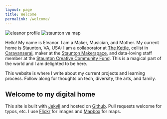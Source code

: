 ```yaml
---
layout: page
title: Welcome
permalink: /welcome/
---
```


<img src="https://c5.staticflickr.com/9/8047/28080356404_8915113309_c.jpg" class="img-half" alt="eleanor profile">
<img src="https://api.mapbox.com/styles/v1/eleanorgraham/ciwzro3vt00032qpbe65lelbz/static/-79.073435,38.149217,12.40,0.00,0.00/600x800?access_token=pk.eyJ1IjoiZWxlYW5vcmdyYWhhbSIsImEiOiJjaW93NTR0ZHIwMWVmdWVtNXl5aTZqcW5tIn0.jSLqL9vRKByhoSH9l8E7qA" class="img-half" alt="staunton va map">

Hello! My name is Eleanor. I am a Maker, Musician, and Mother.  My current home is Staunton, VA, USA: I am a collaborator at [The Kettle](http://www.the-kettle.co/), cellist in [Caravanserai](http://caravanserai-ensemble.com/), maker at the [Staunton Makerspace](http://www.stauntonmakerspace.com/), and data-loving staff member at the [Staunton Creative Community Fund](http://stauntonfund.org/). This is a magical part of the world and I am delighted to be here.

This website is where I write about my current projects and learning process. Follow along for thoughts on tech, diversity, the arts, and family.


## Welcome to my digital home
This site is built with [Jekyll](https://jekyllrb.com/) and hosted on [Github](https://github.com/eleanorgraham/eleanorgraham.github.io). Pull requests welcome for typos, etc. I use [Flickr](https://www.flickr.com/photos/solnochka/) for images and [Mapbox](https://www.mapbox.com/) for maps.
